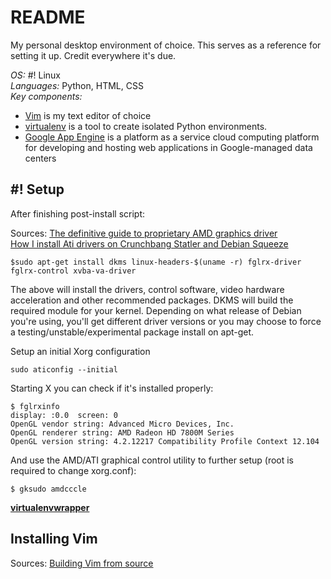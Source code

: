 # README

My personal desktop environment of choice. This serves as a reference for setting it up. Credit everywhere it's due.

_OS:_ &#35;! Linux  
_Languages:_ Python, HTML, CSS  
_Key components:_ 
 - [Vim](www.vim.org/) is my text editor of choice
 - [virtualenv](http://www.virtualenv.org/en/latest/virtualenv.html) is a tool to create isolated Python environments.
 - [Google App Engine](https://developers.google.com/appengine) is a platform as a service cloud computing platform for developing and hosting web applications in Google-managed data centers
  
## &#35;! Setup
After finishing post-install script:

Sources:
[The definitive guide to proprietary AMD graphics driver](http://crunchbang.org/forums/viewtopic.php?id=17948&p=5)  
[How I install Ati drivers on Crunchbang Statler and Debian Squeeze](http://crunchbang.org/forums/viewtopic.php?id=15952)

```
$sudo apt-get install dkms linux-headers-$(uname -r) fglrx-driver fglrx-control xvba-va-driver
```
The above will install the drivers, control software, video hardware acceleration and other recommended packages. DKMS will build the required module for your kernel. Depending on what release of Debian you're using, you'll get different driver versions or you may choose to force a testing/unstable/experimental package install on apt-get. 

Setup an initial Xorg configuration
```
sudo aticonfig --initial
```

Starting X you can check if it's installed properly:
```
$ fglrxinfo
display: :0.0  screen: 0
OpenGL vendor string: Advanced Micro Devices, Inc.
OpenGL renderer string: AMD Radeon HD 7800M Series 
OpenGL version string: 4.2.12217 Compatibility Profile Context 12.104
```
And use the AMD/ATI graphical control utility to further setup (root is required to change xorg.conf):
```
$ gksudo amdcccle
```

[**virtualenvwrapper**](http://virtualenvwrapper.readthedocs.org/en/latest/) 


## Installing Vim

Sources:
[Building Vim from source](https://github.com/Valloric/YouCompleteMe/wiki/Building-Vim-from-source)









